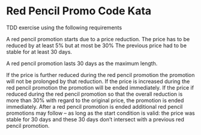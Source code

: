 Red Pencil Promo Code Kata
========

TDD exercise using the following requirements

A red pencil promotion starts due to a price reduction.
The price has to be reduced by at least 5% but at most be 30%
The previous price had to be stable for at least 30 days.

A red pencil promotion lasts 30 days as the maximum length.

If the price is further reduced during the red pencil promotion the promotion will not be prolonged by that reduction.
If the price is increased during the red pencil promotion the promotion will be ended immediately.
If the price if reduced during the red pencil promotion so that the overall reduction is more than 30% with regard to the original price, the promotion is ended immediately.
After a red pencil promotion is ended additional red pencil promotions may follow – as long as the start condition is valid: the price was stable for 30 days and these 30 days don’t intersect with a previous red pencil promotion.
